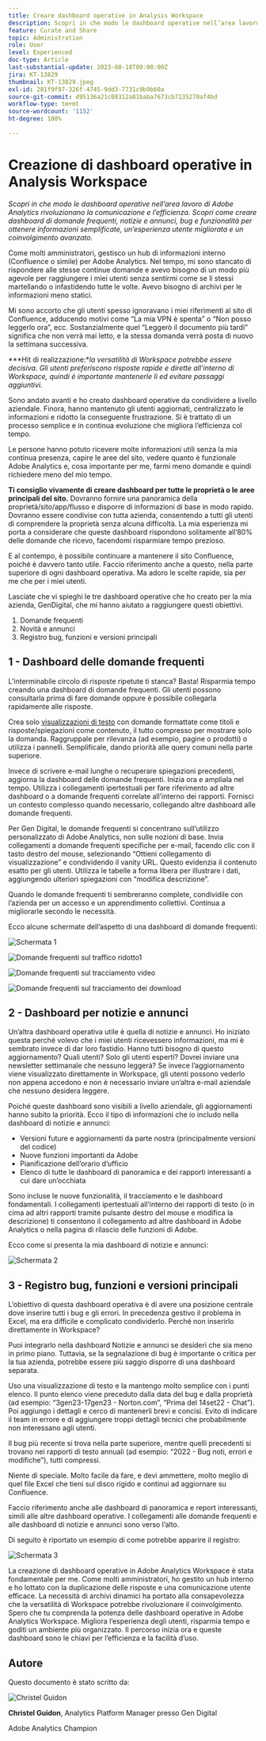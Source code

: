 ```yaml
---
title: Creare dashboard operative in Analysis Workspace
description: Scopri in che modo le dashboard operative nell’area lavoro di Adobe Analytics rivoluzionano la comunicazione e l’efficienza.
feature: Curate and Share
topic: Administration
role: User
level: Experienced
doc-type: Article
last-substantial-update: 2023-08-18T00:00:00Z
jira: KT-13829
thumbnail: KT-13829.jpeg
exl-id: 281f9f97-326f-4745-9dd3-7731c9b9b60a
source-git-commit: d95136a21c08312a81baba7673cb7135270af4bd
workflow-type: tm+mt
source-wordcount: '1152'
ht-degree: 100%

---
```


# Creazione di dashboard operative in Analysis Workspace

_Scopri in che modo le dashboard operative nell’area lavoro di Adobe Analytics rivoluzionano la comunicazione e l’efficienza. Scopri come creare dashboard di domande frequenti, notizie e annunci, bug e funzionalità per ottenere informazioni semplificate, un’esperienza utente migliorata e un coinvolgimento avanzato._


Come molti amministratori, gestisco un hub di informazioni interno (Confluence o simile) per Adobe Analytics. Nel tempo, mi sono stancato di rispondere alle stesse continue domande e avevo bisogno di un modo più agevole per raggiungere i miei utenti senza sentirmi come se li stessi martellando o infastidendo tutte le volte. Avevo bisogno di archivi per le informazioni meno statici.

Mi sono accorto che gli utenti spesso ignoravano i miei riferimenti al sito di Confluence, adducendo motivi come “La mia VPN è spenta” o “Non posso leggerlo ora”, ecc. Sostanzialmente quel “Leggerò il documento più tardi” significa che non verrà mai letto, e la stessa domanda verrà posta di nuovo la settimana successiva.

***Hit di realizzazione:**la versatilità di Workspace potrebbe essere decisiva. Gli utenti preferiscono risposte rapide e dirette all’interno di Workspace, quindi è importante mantenerle lì ed evitare passaggi aggiuntivi.*

Sono andato avanti e ho creato dashboard operative da condividere a livello aziendale. Finora, hanno mantenuto gli utenti aggiornati, centralizzato le informazioni e ridotto la conseguente frustrazione. Si è trattato di un processo semplice e in continua evoluzione che migliora l’efficienza col tempo.

Le persone hanno potuto ricevere molte informazioni utili senza la mia continua presenza, capire le aree del sito, vedere quanto è funzionale Adobe Analytics e, cosa importante per me, farmi meno domande e quindi richiedere meno del mio tempo.

**Ti consiglio vivamente di creare dashboard per tutte le proprietà o le aree principali del sito.** Dovranno fornire una panoramica della proprietà/sito/app/flusso e disporre di informazioni di base in modo rapido. Dovranno essere condivise con tutta azienda, consentendo a tutti gli utenti di comprendere la proprietà senza alcuna difficoltà. La mia esperienza mi porta a considerare che queste dashboard rispondono solitamente all’80% delle domande che ricevo, facendomi risparmiare tempo prezioso.

E al contempo, è possibile continuare a mantenere il sito Confluence, poiché è davvero tanto utile. Faccio riferimento anche a questo, nella parte superiore di ogni dashboard operativa. Ma adoro le scelte rapide, sia per me che per i miei utenti.

Lasciate che vi spieghi le tre dashboard operative che ho creato per la mia azienda, GenDigital, che mi hanno aiutato a raggiungere questi obiettivi.

1. Domande frequenti
1. Novità e annunci
1. Registro bug, funzioni e versioni principali


## 1 - Dashboard delle domande frequenti

L’interminabile circolo di risposte ripetute ti stanca? Basta! Risparmia tempo creando una dashboard di domande frequenti. Gli utenti possono consultarla prima di fare domande oppure è possibile collegarla rapidamente alle risposte.

Crea solo [visualizzazioni di testo](https://experienceleague.adobe.com/docs/analytics/analyze/analysis-workspace/visualizations/text.html?lang=it) con domande formattate come titoli e risposte/spiegazioni come contenuto, il tutto compresso per mostrare solo la domanda. Raggruppale per rilevanza (ad esempio, pagine o prodotti) o utilizza i pannelli. Semplificale, dando priorità alle query comuni nella parte superiore.

Invece di scrivere e-mail lunghe o recuperare spiegazioni precedenti, aggiorna la dashboard delle domande frequenti. Inizia ora e ampliala nel tempo. Utilizza i collegamenti ipertestuali per fare riferimento ad altre dashboard o a domande frequenti correlate all’interno dei rapporti. Fornisci un contesto complesso quando necessario, collegando altre dashboard alle domande frequenti.

Per Gen Digital, le domande frequenti si concentrano sull’utilizzo personalizzato di Adobe Analytics, non sulle nozioni di base. Invia collegamenti a domande frequenti specifiche per e-mail, facendo clic con il tasto destro del mouse, selezionando “Ottieni collegamento di visualizzazione” e condividendo il vanity URL. Questo evidenzia il contenuto esatto per gli utenti. Utilizza le tabelle a forma libera per illustrare i dati, aggiungendo ulteriori spiegazioni con “modifica descrizione”.

Quando le domande frequenti ti sembreranno complete, condividile con l’azienda per un accesso e un apprendimento collettivi. Continua a migliorarle secondo le necessità.

Ecco alcune schermate dell’aspetto di una dashboard di domande frequenti:

![Schermata 1](assets/screenshot-1_v2.png)

![Domande frequenti sul traffico ridotto1](assets/low-traffic-faq.png)

![Domande frequenti sul tracciamento video](assets/track-video-faq.png)

![Domande frequenti sul tracciamento dei download](assets/track-downloads-faq.png)

## 2 - Dashboard per notizie e annunci

Un’altra dashboard operativa utile è quella di notizie e annunci. Ho iniziato questa perché volevo che i miei utenti ricevessero informazioni, ma mi è sembrato invece di dar loro fastidio. Hanno tutti bisogno di questo aggiornamento? Quali utenti? Solo gli utenti esperti? Dovrei inviare una newsletter settimanale che nessuno leggerà? Se invece l’aggiornamento viene visualizzato direttamente in Workspace, gli utenti possono vederlo non appena accedono e non è necessario inviare un’altra e-mail aziendale che nessuno desidera leggere.

Poiché queste dashboard sono visibili a livello aziendale, gli aggiornamenti hanno subito la priorità. Ecco il tipo di informazioni che io includo nella dashboard di notizie e annunci:

- Versioni future e aggiornamenti da parte nostra (principalmente versioni del codice)
- Nuove funzioni importanti da Adobe
- Pianificazione dell’orario d’ufficio
- Elenco di tutte le dashboard di panoramica e dei rapporti interessanti a cui dare un’occhiata

Sono incluse le nuove funzionalità, il tracciamento e le dashboard fondamentali. I collegamenti ipertestuali all’interno dei rapporti di testo (o in cima ad altri rapporti tramite pulsante destro del mouse e modifica la descrizione) ti consentono il collegamento ad altre dashboard in Adobe Analytics o nella pagina di rilascio delle funzioni di Adobe.

Ecco come si presenta la mia dashboard di notizie e annunci:

![Schermata 2](assets/screenshot-2.png)

## 3 - Registro bug, funzioni e versioni principali

L’obiettivo di questa dashboard operativa è di avere una posizione centrale dove inserire tutti i bug e gli errori. In precedenza gestivo il problema in Excel, ma era difficile e complicato condividerlo. Perché non inserirlo direttamente in Workspace?

Puoi integrarlo nella dashboard Notizie e annunci se desideri che sia meno in primo piano. Tuttavia, se la segnalazione di bug è importante o critica per la tua azienda, potrebbe essere più saggio disporre di una dashboard separata.

Uso una visualizzazione di testo e la mantengo molto semplice con i punti elenco. Il punto elenco viene preceduto dalla data del bug e dalla proprietà (ad esempio: “3gen23-17gen23 - Norton.com”, “Prima del 14set22 - Chat”). Poi aggiungo i dettagli e cerco di mantenerli brevi e concisi. Evito di indicare il team in errore e di aggiungere troppi dettagli tecnici che probabilmente non interessano agli utenti.

Il bug più recente si trova nella parte superiore, mentre quelli precedenti si trovano nei rapporti di testo annuali (ad esempio: “2022 - Bug noti, errori e modifiche”), tutti compressi.

Niente di speciale. Molto facile da fare, e devi ammettere, molto meglio di quel file Excel che tieni sul disco rigido e continui ad aggiornare su Confluence.

Faccio riferimento anche alle dashboard di panoramica e report interessanti, simili alle altre dashboard operative. I collegamenti alle domande frequenti e alle dashboard di notizie e annunci sono verso l’alto.

Di seguito è riportato un esempio di come potrebbe apparire il registro:

![Schermata 3](assets/screenshot-3.png)

La creazione di dashboard operative in Adobe Analytics Workspace è stata fondamentale per me. Come molti amministratori, ho gestito un hub interno e ho lottato con la duplicazione delle risposte e una comunicazione utente efficace. La necessità di archivi dinamici ha portato alla consapevolezza che la versatilità di Workspace potrebbe rivoluzionare il coinvolgimento. Spero che tu comprenda la potenza delle dashboard operative in Adobe Analytics Workspace. Migliora l’esperienza degli utenti, risparmia tempo e goditi un ambiente più organizzato. Il percorso inizia ora e queste dashboard sono le chiavi per l’efficienza e la facilità d’uso.

## Autore

Questo documento è stato scritto da:

![Christel Guidon](assets/Christel-Headshot-150.png)

**Christel Guidon**, Analytics Platform Manager presso Gen Digital

Adobe Analytics Champion

